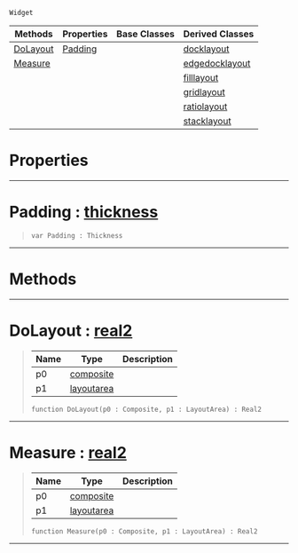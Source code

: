  `Widget`

|Methods|Properties|Base Classes|Derived Classes|
|---|---|---|---|
|[ DoLayout](https://github.com/ZilchEngine/ZilchDocs/blob/master/code_reference/class_reference/layout.md#dolayout-zilch-engine-doc)|[ Padding](https://github.com/ZilchEngine/ZilchDocs/blob/master/code_reference/class_reference/layout.md#padding-zilch-engine-docu)| |[docklayout](https://github.com/ZilchEngine/ZilchDocs/blob/master/code_reference/class_reference/docklayout.md)|
|[ Measure](https://github.com/ZilchEngine/ZilchDocs/blob/master/code_reference/class_reference/layout.md#measure-zilch-engine-docu)| | |[edgedocklayout](https://github.com/ZilchEngine/ZilchDocs/blob/master/code_reference/class_reference/edgedocklayout.md)|
| | | |[filllayout](https://github.com/ZilchEngine/ZilchDocs/blob/master/code_reference/class_reference/filllayout.md)|
| | | |[gridlayout](https://github.com/ZilchEngine/ZilchDocs/blob/master/code_reference/class_reference/gridlayout.md)|
| | | |[ratiolayout](https://github.com/ZilchEngine/ZilchDocs/blob/master/code_reference/class_reference/ratiolayout.md)|
| | | |[stacklayout](https://github.com/ZilchEngine/ZilchDocs/blob/master/code_reference/class_reference/stacklayout.md)|


 #  Properties


---  
 #  Padding : [thickness](https://github.com/ZilchEngine/ZilchDocs/blob/master/code_reference/class_reference/thickness.md)

> 
> ``` lang=cpp, name=Nada
> var Padding : Thickness


---  
 #  Methods


---  
 #  DoLayout : [real2](https://github.com/ZilchEngine/ZilchDocs/blob/master/code_reference/nada_base_types/real2.md)

> 
> |Name|Type|Description|
> |---|---|---|
> |p0|[composite](https://github.com/ZilchEngine/ZilchDocs/blob/master/code_reference/class_reference/composite.md)| |
> |p1|[layoutarea](https://github.com/ZilchEngine/ZilchDocs/blob/master/code_reference/class_reference/layoutarea.md)| |
> ``` lang=cpp, name=Nada
> function DoLayout(p0 : Composite, p1 : LayoutArea) : Real2
> ``` 


---  
 #  Measure : [real2](https://github.com/ZilchEngine/ZilchDocs/blob/master/code_reference/nada_base_types/real2.md)

> 
> |Name|Type|Description|
> |---|---|---|
> |p0|[composite](https://github.com/ZilchEngine/ZilchDocs/blob/master/code_reference/class_reference/composite.md)| |
> |p1|[layoutarea](https://github.com/ZilchEngine/ZilchDocs/blob/master/code_reference/class_reference/layoutarea.md)| |
> ``` lang=cpp, name=Nada
> function Measure(p0 : Composite, p1 : LayoutArea) : Real2
> ``` 


---  
 

 